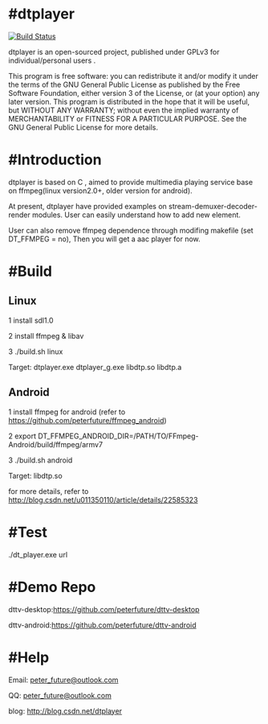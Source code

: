#dtplayer
========
[![Build Status](https://travis-ci.org/peterfuture/dtplayer_c.svg?branch=master)](https://travis-ci.org/peterfuture/dtplayer_c)

dtplayer is an open-sourced project, published under GPLv3 for individual/personal users .

This program is free software: you can redistribute it and/or modify it under the terms of the GNU General Public License as published by the Free Software Foundation, either version 3 of the License, or (at your option) any later version. This program is distributed in the hope that it will be useful, but WITHOUT ANY WARRANTY; without even the implied warranty of MERCHANTABILITY or FITNESS FOR A PARTICULAR PURPOSE. See the GNU General Public License for more details.

#Introduction
========

dtplayer is based on C , aimed to provide multimedia playing service base on ffmpeg(linux version2.0+, older version for android).

At present, dtplayer have provided examples on stream-demuxer-decoder-render modules. User can easily understand how to add new element.

User can also remove ffmpeg dependence through modifing makefile (set DT_FFMPEG = no), Then you will get a aac player for now.

#Build
========

Linux
----------------

1 install sdl1.0

2 install ffmpeg & libav

3 ./build.sh linux

Target: dtplayer.exe dtplayer_g.exe libdtp.so libdtp.a

Android
----------------

1 install ffmpeg for android (refer to https://github.com/peterfuture/ffmpeg_android)

2 export DT_FFMPEG_ANDROID_DIR=/PATH/TO/FFmpeg-Android/build/ffmpeg/armv7

3 ./build.sh android

Target: libdtp.so

for more details, refer to http://blog.csdn.net/u011350110/article/details/22585323

#Test
========

./dt_player.exe url

#Demo Repo
========

dttv-desktop:https://github.com/peterfuture/dttv-desktop

dttv-android:https://github.com/peterfuture/dttv-android

#Help
=========

Email: peter_future@outlook.com 

QQ: peter_future@outlook.com

blog: http://blog.csdn.net/dtplayer
